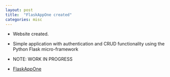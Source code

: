 ```yaml
---
layout: post
title:  "FlaskAppOne created"
categories: misc
---
```


* Website created.
* Simple application with authentication 
and CRUD functionality using the Python Flask micro-framework
 
* NOTE: WORK IN PROGRESS
* [FlaskAppOne](https://github.com/gavinlyonsrepo/FlaskAppOne)

